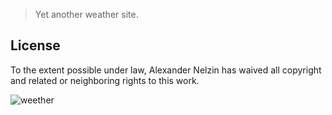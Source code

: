 > Yet another weather site.

## License

To the extent possible under law, Alexander Nelzin has waived all copyright and related or neighboring rights to this work.

![weether](http://asnelzin.ru/weether.png)


